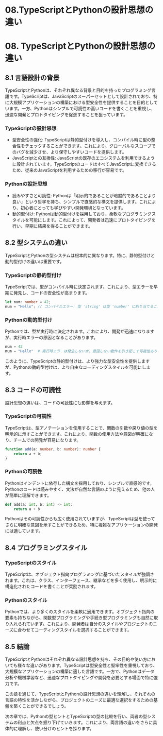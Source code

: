 # 08.TypeScriptとPythonの設計思想の違い

# 08. TypeScriptとPythonの設計思想の違い

## 8.1 言語設計の背景

TypeScriptとPythonは、それぞれ異なる背景と目的を持ったプログラミング言語です。TypeScriptは、JavaScriptのスーパーセットとして設計されており、特に大規模アプリケーションの構築における型安全性を提供することを目的としています。一方、Pythonはシンプルで可読性の高いコードを書くことを重視し、迅速な開発とプロトタイピングを促進することを狙っています。

### TypeScriptの設計思想

- 型安全性の強化: TypeScriptは静的型付けを導入し、コンパイル時に型の整合性をチェックすることができます。これにより、グローバルなスコープでのバグを減少させ、より保守しやすいコードを提供します。
- JavaScriptとの互換性: JavaScriptの既存のエコシステムを利用できるように設計されています。TypeScriptのコードはすべてJavaScriptに変換できるため、従来のJavaScriptを利用するための移行が容易です。

### Pythonの設計思想

- 読みやすさと可読性: Pythonは「明示的であることが暗黙的であることより良い」という哲学を持ち、シンプルで直感的な構文を提供します。これにより、初心者にとっても学びやすい開発環境となっています。
- 動的型付け: Pythonは動的型付けを採用しており、柔軟なプログラミングスタイルを可能にします。これによって、開発者は迅速にプロトタイピングを行い、早期に結果を得ることができます。

## 8.2 型システムの違い

TypeScriptとPythonの型システムは根本的に異なります。特に、静的型付けと動的型付けの違いは重要です。

### TypeScriptの静的型付け

TypeScriptでは、型がコンパイル時に決定されます。これにより、型エラーを早期に発見し、コードの安全性が高まります。

```typescript
let num: number = 42;
num = "Hello"; // コンパイルエラー: 型 'string' は型 'number' に割り当てることができません
```

### Pythonの動的型付け

Pythonでは、型が実行時に決定されます。これにより、開発が迅速になりますが、実行時エラーの原因となることがあります。

```python
num = 42
num = "Hello"  # 実行時エラーは発生しないが、意図しない動作を引き起こす可能性あり
```

このように、TypeScriptの静的型付けは、より強力な型安全性を提供しますが、Pythonの動的型付けは、より自由なコーディングスタイルを可能にします。

## 8.3 コードの可読性

設計思想の違いは、コードの可読性にも影響を与えます。

### TypeScriptの可読性

TypeScriptは、型アノテーションを使用することで、関数の引数や戻り値の型を明示的に示すことができます。これにより、関数の使用方法や意図が明確になり、チームでの開発が容易になります。

```typescript
function add(a: number, b: number): number {
    return a + b;
}
```

### Pythonの可読性

Pythonはインデントに依存した構文を採用しており、シンプルで直感的です。Pythonのコードは読みやすく、文法が自然な言語のように見えるため、他の人が簡単に理解できます。

```python
def add(a: int, b: int) -> int:
    return a + b
```

Pythonはその可読性からも広く使用されていますが、TypeScriptは型を使ってさらに明確な意図を示すことができるため、特に複雑なアプリケーションの開発には適しています。

## 8.4 プログラミングスタイル

### TypeScriptのスタイル

TypeScriptは、オブジェクト指向プログラミングに基づいたスタイルが強調されます。これは、クラス、インターフェース、継承などを多く使用し、明示的に構造化されたコードを書くことが奨励されます。

### Pythonのスタイル

Pythonでは、より多くのスタイルを柔軟に適用できます。オブジェクト指向の要素も持ちながら、関数型プログラミングや手続き型プログラミングも自然に取り入れられています。これにより、開発者は自分のスタイルやプロジェクトのニーズに合わせてコーディングスタイルを選択することができます。

## 8.5 結論

TypeScriptとPythonはそれぞれ異なる設計思想を持ち、その目的や使い方においても様々な違いがあります。TypeScriptは型安全性と堅牢性を重視しており、大規模なアプリケーションの構築に適した言語です。一方で、Pythonはデータ分析や機械学習など、迅速なプロトタイピングや開発を必要とする場面で特に強力です。

この章を通じて、TypeScriptとPythonの設計思想の違いを理解し、それぞれの言語の特性を活かしながら、プロジェクトのニーズに最適な選択をするための基盤を築くことができるでしょう。

次の章では、Pythonの型ヒントとTypeScriptの型の比較を行い、両者の型システムの利点と欠点を掘り下げていきます。これにより、両言語の違いをさらに具体的に理解し、使い分けのヒントを探ります。

